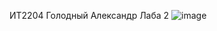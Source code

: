 ИТ2204 Голодный Александр Лаба 2 ![image](https://github.com/user-attachments/assets/23511c39-1b43-4b74-8a7a-ce6da6eafd1e)
